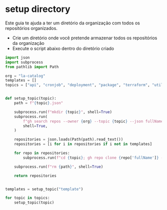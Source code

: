 # setup directory
Este guia te ajuda a ter um diretório da organização com todos os repositórios organizados.  

- Crie um diretório onde você pretende armazenar todos os repositórios da organização
- Execute o script abaixo dentro do diretório criado

```python
import json
import subprocess
from pathlib import Path

org = "la-catalog"
templates = []
topics = ["api", "cronjob", "deployment", "package", "terraform", "utility"]


def setup_topic(topic):
    path = f"{topic}.json"

    subprocess.run(f"mkdir {topic}", shell=True)
    subprocess.run(
        f"gh search repos --owner {org} --topic {topic} --json fullName > {path}",
        shell=True,
    )

    repositories = json.loads(Path(path).read_text())
    repositories = [i for i in repositories if i not in templates]

    for repo in repositories:
        subprocess.run(f"cd {topic}; gh repo clone {repo['fullName']} -- --filter=blob:none --recurse-submodules", shell=True)

    subprocess.run(f"rm {path}", shell=True)

    return repositories


templates = setup_topic("template")

for topic in topics:
    setup_topic(topic)
```
